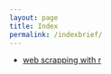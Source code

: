 ```yaml
---
layout: page
title: Index
permalink: /indexbrief/
---
```



* [web scrapping with r](https://bskc.github.io/sk.github.io/webscraping-rvest/)